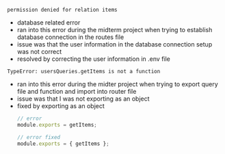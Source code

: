 `permission denied for relation items`
  * database related error
  * ran into this error during the midterm project when trying to establish database connection in the routes file
  * issue was that the user information in the database connection setup was not correct
  * resolved by correcting the user information in .env file

`TypeError: usersQueries.getItems is not a function`
  * ran into this error during the midter project when trying to export query file and function and import into router file
  * issue was that I was not exporting as an object
  * fixed by exporting as an object
    ```js
    // error
    module.exports = getItems;

    // error fixed
    module.exports = { getItems };
    ```
